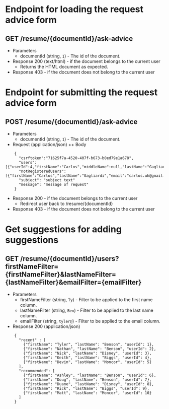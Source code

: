 # Endpoint for loading the request advice form
## GET /resume/{documentId}/ask-advice
+ Parameters
  + documentId (string, `1`) - The id of the document.
+ Response 200 (text/html) - if the document belongs to the current user
  + Returns the HTML document as expected.
+ Response 403 - if the document does not belong to the current user

# Endpoint for submitting the request advice form
## POST /resume/{documentId}/ask-advice
+ Parameters
  + documentId (string, `1`) - The id of the document.
+ Request (application/json)
  ++ Body

```
    {
      "csrftoken":"71625f7a-4520-407f-b673-b0ed79e1a678",
 	  "users":[{"userId":4,"firstName":"Carlos","middleName":null,"lastName":"Gagliardi"}],
      "notRegisteredUsers":[{"firstName":"Carlos","lastName":"Gagliardi","email":"carlos.uh@gmail.com"}],
      "subject": "subject text"
      "message": "message of request"
    }
```

+ Response 200 - if the document belongs to the current user
  + Redirect user back to /resume/{documentId}
+ Response 403 - if the document does not belong to the current user


# Get suggestions for adding suggestions
## GET /resume/{documentId}/users?firstNameFilter={firstNameFilter}&lastNameFilter={lastNameFilter}&emailFilter={emailFilter}
+ Parameters
  + firstNameFilter (string, `Ty`) - Filter to be applied to the first name column.
  + lastNameFilter (string, `Ben`) - Filter to be applied to the last name column.
  + emailFilter (string, `tyler@`) - Filter to be applied to the email column.
+ Response 200 (application/json)

```
    {
      "recent" : [
        {"firstName": "Tyler", "lastName": "Benson", "userId": 1},
        {"firstName": "Nathan", "lastName": "Benson", "userId": 2},
        {"firstName": "Nick", "lastName": "Disney", "userId": 3},
        {"firstName": "Keith", "lastName": "Biggs", "userId": 4},
        {"firstName": "Devin", "lastName": "Moncor", "userId": 5}
      ],
      "recommended": [
        {"firstName": "Ashley", "lastName": "Benson", "userId": 6},
        {"firstName": "Doug", "lastName": "Benson", "userId": 7},
        {"firstName": "Duane", "lastName": "Disney", "userId": 8},
        {"firstName": "Rick", "lastName": "Biggs", "userId": 9},
        {"firstName": "Matt", "lastName": "Moncor", "userId": 10}
      ]
    }
```